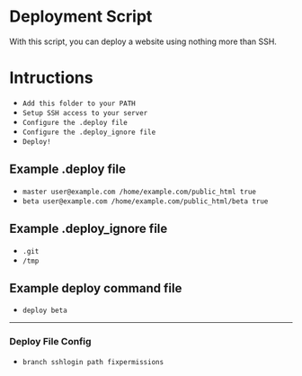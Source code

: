 # Deployment Script

With this script, you can deploy a website using nothing more than SSH.

# Intructions

 - `Add this folder to your PATH`
 - `Setup SSH access to your server`
 - `Configure the .deploy file`
 - `Configure the .deploy_ignore file`
 - `Deploy!`

## Example .deploy file

 - `master user@example.com /home/example.com/public_html true`
 - `beta user@example.com /home/example.com/public_html/beta true`

## Example .deploy_ignore file

 - `.git`
 - `/tmp`

## Example deploy command file

 - `deploy beta`

---------

### Deploy File Config

 - `branch sshlogin path fixpermissions`